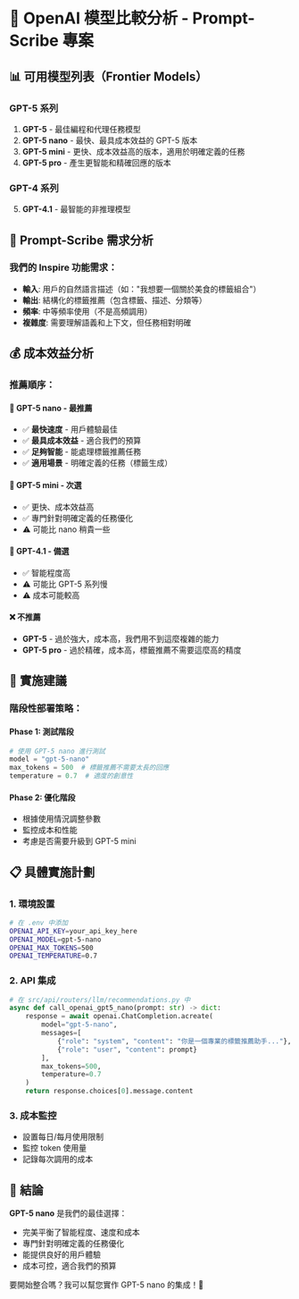 # 🤖 OpenAI 模型比較分析 - Prompt-Scribe 專案

## 📊 可用模型列表（Frontier Models）

### GPT-5 系列
1. **GPT-5** - 最佳編程和代理任務模型
2. **GPT-5 nano** - 最快、最具成本效益的 GPT-5 版本
3. **GPT-5 mini** - 更快、成本效益高的版本，適用於明確定義的任務
4. **GPT-5 pro** - 產生更智能和精確回應的版本

### GPT-4 系列
5. **GPT-4.1** - 最智能的非推理模型

## 🎯 Prompt-Scribe 需求分析

### 我們的 Inspire 功能需求：
- **輸入**: 用戶的自然語言描述（如："我想要一個關於美食的標籤組合"）
- **輸出**: 結構化的標籤推薦（包含標籤、描述、分類等）
- **頻率**: 中等頻率使用（不是高頻調用）
- **複雜度**: 需要理解語義和上下文，但任務相對明確

## 💰 成本效益分析

### 推薦順序：

#### 🥇 **GPT-5 nano** - **最推薦**
- ✅ **最快速度** - 用戶體驗最佳
- ✅ **最具成本效益** - 適合我們的預算
- ✅ **足夠智能** - 能處理標籤推薦任務
- ✅ **適用場景** - 明確定義的任務（標籤生成）

#### 🥈 **GPT-5 mini** - 次選
- ✅ 更快、成本效益高
- ✅ 專門針對明確定義的任務優化
- ⚠️ 可能比 nano 稍貴一些

#### 🥉 **GPT-4.1** - 備選
- ✅ 智能程度高
- ⚠️ 可能比 GPT-5 系列慢
- ⚠️ 成本可能較高

#### ❌ **不推薦**
- **GPT-5** - 過於強大，成本高，我們用不到這麼複雜的能力
- **GPT-5 pro** - 過於精確，成本高，標籤推薦不需要這麼高的精度

## 🚀 實施建議

### 階段性部署策略：

#### Phase 1: 測試階段
```python
# 使用 GPT-5 nano 進行測試
model = "gpt-5-nano"
max_tokens = 500  # 標籤推薦不需要太長的回應
temperature = 0.7  # 適度的創意性
```

#### Phase 2: 優化階段
- 根據使用情況調整參數
- 監控成本和性能
- 考慮是否需要升級到 GPT-5 mini

## 📋 具體實施計劃

### 1. 環境設置
```bash
# 在 .env 中添加
OPENAI_API_KEY=your_api_key_here
OPENAI_MODEL=gpt-5-nano
OPENAI_MAX_TOKENS=500
OPENAI_TEMPERATURE=0.7
```

### 2. API 集成
```python
# 在 src/api/routers/llm/recommendations.py 中
async def call_openai_gpt5_nano(prompt: str) -> dict:
    response = await openai.ChatCompletion.acreate(
        model="gpt-5-nano",
        messages=[
            {"role": "system", "content": "你是一個專業的標籤推薦助手..."},
            {"role": "user", "content": prompt}
        ],
        max_tokens=500,
        temperature=0.7
    )
    return response.choices[0].message.content
```

### 3. 成本監控
- 設置每日/每月使用限制
- 監控 token 使用量
- 記錄每次調用的成本

## 🎯 結論

**GPT-5 nano** 是我們的最佳選擇：
- 完美平衡了智能程度、速度和成本
- 專門針對明確定義的任務優化
- 能提供良好的用戶體驗
- 成本可控，適合我們的預算

要開始整合嗎？我可以幫您實作 GPT-5 nano 的集成！🚀










